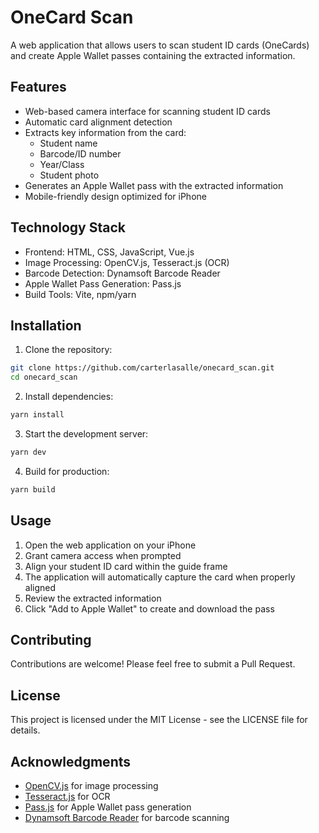 # OneCard Scan

A web application that allows users to scan student ID cards (OneCards) and create Apple Wallet passes containing the extracted information.

## Features

- Web-based camera interface for scanning student ID cards
- Automatic card alignment detection
- Extracts key information from the card:
  - Student name
  - Barcode/ID number
  - Year/Class
  - Student photo
- Generates an Apple Wallet pass with the extracted information
- Mobile-friendly design optimized for iPhone

## Technology Stack

- Frontend: HTML, CSS, JavaScript, Vue.js
- Image Processing: OpenCV.js, Tesseract.js (OCR)
- Barcode Detection: Dynamsoft Barcode Reader
- Apple Wallet Pass Generation: Pass.js
- Build Tools: Vite, npm/yarn

## Installation

1. Clone the repository:
```bash
git clone https://github.com/carterlasalle/onecard_scan.git
cd onecard_scan
```

2. Install dependencies:
```bash
yarn install
```

3. Start the development server:
```bash
yarn dev
```

4. Build for production:
```bash
yarn build
```

## Usage

1. Open the web application on your iPhone
2. Grant camera access when prompted
3. Align your student ID card within the guide frame
4. The application will automatically capture the card when properly aligned
5. Review the extracted information
6. Click "Add to Apple Wallet" to create and download the pass

## Contributing

Contributions are welcome! Please feel free to submit a Pull Request.

## License

This project is licensed under the MIT License - see the LICENSE file for details.

## Acknowledgments

- [OpenCV.js](https://docs.opencv.org/4.x/d5/d10/tutorial_js_root.html) for image processing
- [Tesseract.js](https://github.com/naptha/tesseract.js) for OCR
- [Pass.js](https://github.com/tinovyatkin/pass-js) for Apple Wallet pass generation
- [Dynamsoft Barcode Reader](https://www.dynamsoft.com/barcode-reader/overview/) for barcode scanning
